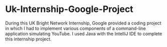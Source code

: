 # Uk-Internship-Google-Project
During this UK Bright Network Internship, Google provided a coding project in which I had to implement various components of a command-line application simulating YouTube. I used Java with the IntelliJ IDE to complete this internship project.

